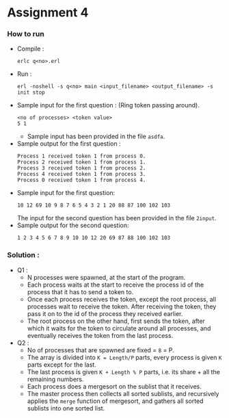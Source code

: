 # Assignment 4

### How to run

* Compile : 
    ```
    erlc q<no>.erl
    ```
* Run : 
    ```
    erl -noshell -s q<no> main <input_filename> <output_filename> -s init stop
    ```
* Sample input for the first question : (Ring token passing around).
    ```
    <no of processes> <token value>
    5 1
    ```
    * Sample input has been provided in the file `asdfa`.
* Sample output for the first question : 
    ```
    Process 1 received token 1 from process 0. 
    Process 2 received token 1 from process 1. 
    Process 3 received token 1 from process 2. 
    Process 4 received token 1 from process 3. 
    Process 0 received token 1 from process 4.
    ```
* Sample input for the first question:
    ```
    10 12 69 10 9 8 7 6 5 4 3 2 1 20 88 87 100 102 103
    ```
    The input for the second question has been provided in the file `2input`.
* Sample output for the second question:
    ```
    1 2 3 4 5 6 7 8 9 10 10 12 20 69 87 88 100 102 103 
    ```
### Solution : 
* Q1 : 
    * N processes were spawned, at the start of the program.
    * Each process waits at the start to receive the process id of the process that it has to send a token to.
    * Once each process receives the token, except the root process, all processes wait to receive the token. After receiving the token, they pass it on to the id of the process they received earlier.
    * The root process on the other hand, first sends the token, after which it waits for the token to circulate around all processes, and eventually receives the token from the last process.
* Q2 :
    * No of processes that are spawned are fixed = `8` = P.
    * The array is divided into `K = Length/P` parts, every process is given `K` parts except for the last.
    * The last process is given `K + Length % P` parts, i.e. its share + all the remaining numbers.
    * Each process does a mergesort on the sublist that it receives.
    * The master process then collects all sorted sublists, and recursively applies the `merge` function of mergesort, and gathers all sorted sublists into one sorted list.
